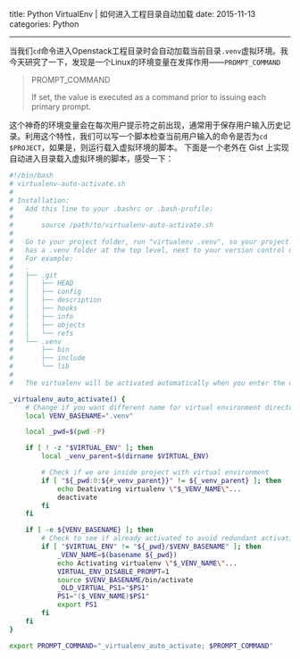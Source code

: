title: Python VirtualEnv | 如何进入工程目录自动加载
date: 2015-11-13
categories: Python

---

当我们`cd`命令进入Openstack工程目录时会自动加载当前目录`.venv`虚拟环境。我今天研究了一下，发现是一个Linux的环境变量在发挥作用——`PROMPT_COMMAND`

<!--more-->

>PROMPT_COMMAND
>
>If set, the value is executed as a command prior to issuing each primary prompt.

这个神奇的环境变量会在每次用户提示符之前出现，通常用于保存用户输入历史记录。利用这个特性，我们可以写一个脚本检查当前用户输入的命令是否为`cd $PROJECT`，如果是，则运行载入虚拟环境的脚本。
下面是一个老外在 Gist 上实现自动进入目录载入虚拟环境的脚本，感受一下：

```bash
#!/bin/bash
# virtualenv-auto-activate.sh
#
# Installation:
#   Add this line to your .bashrc or .bash-profile:
#
#       source /path/to/virtualenv-auto-activate.sh
#
#   Go to your project folder, run "virtualenv .venv", so your project folder
#   has a .venv folder at the top level, next to your version control directory.
#   For example:
#   .
#   ├── .git
#   │   ├── HEAD
#   │   ├── config
#   │   ├── description
#   │   ├── hooks
#   │   ├── info
#   │   ├── objects
#   │   └── refs
#   └── .venv
#       ├── bin
#       ├── include
#       └── lib
#
#   The virtualenv will be activated automatically when you enter the directory.

_virtualenv_auto_activate() {
    # Change if you want different name for virtual environment directory
    local VENV_BASENAME=".venv"

    local _pwd=$(pwd -P)

    if [ ! -z "$VIRTUAL_ENV" ]; then
        local _venv_parent=$(dirname $VIRTUAL_ENV)

        # Check if we are inside project with virtual environment
        if [ "${_pwd:0:${#_venv_parent}}" != ${_venv_parent} ]; then
            echo Deativating virtualenv \"$_VENV_NAME\"...
            deactivate
        fi
    fi

    if [ -e ${VENV_BASENAME} ]; then
        # Check to see if already activated to avoid redundant activating
        if [ "$VIRTUAL_ENV" != "${_pwd}/$VENV_BASENAME" ]; then
            _VENV_NAME=$(basename ${_pwd})
            echo Activating virtualenv \"$_VENV_NAME\"...
            VIRTUAL_ENV_DISABLE_PROMPT=1
            source $VENV_BASENAME/bin/activate
            _OLD_VIRTUAL_PS1="$PS1"
            PS1="($_VENV_NAME)$PS1"
            export PS1
        fi
    fi
}

export PROMPT_COMMAND="_virtualenv_auto_activate; $PROMPT_COMMAND"
```

